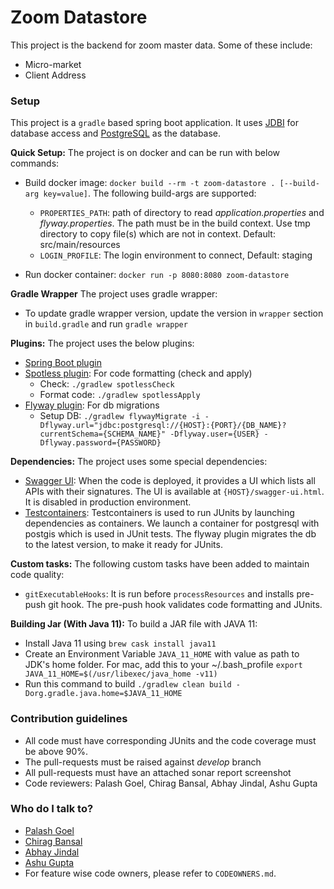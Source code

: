 # Zoom Datastore

This project is the backend for zoom master data. Some of these include:

* Micro-market
* Client Address

### Setup

This project is a `gradle` based spring boot application. It uses [JDBI](http://jdbi.org/) for database access and [PostgreSQL](https://www.postgresql.org/) as the database.

**Quick Setup:** The project is on docker and can be run with below commands:

* Build docker image: `docker build --rm -t zoom-datastore . [--build-arg key=value]`. The following build-args are supported:
    * `PROPERTIES_PATH`: path of directory to read *application.properties* and *flyway.properties*. The path must be in the build context. Use tmp directory to copy file(s) which are not in context. Default: src/main/resources
    * `LOGIN_PROFILE`: The login environment to connect, Default: staging
    
* Run docker container: `docker run -p 8080:8080 zoom-datastore` 

**Gradle Wrapper** The project uses gradle wrapper:

* To update gradle wrapper version, update the version in `wrapper` section in `build.gradle` and run `gradle wrapper`

**Plugins:** The project uses the below plugins:

* [Spring Boot plugin](https://docs.spring.io/spring-boot/docs/current/gradle-plugin/reference/html/)
* [Spotless plugin](https://github.com/diffplug/spotless/tree/master/plugin-gradle): For code formatting (check and apply)
    * Check: `./gradlew spotlessCheck`
    * Format code: `./gradlew spotlessApply`
* [Flyway plugin](https://flywaydb.org/documentation/gradle/): For db migrations
    * Setup DB: `./gradlew flywayMigrate -i -Dflyway.url="jdbc:postgresql://{HOST}:{PORT}/{DB_NAME}?currentSchema={SCHEMA_NAME}" -Dflyway.user={USER} -Dflyway.password={PASSWORD}`

**Dependencies:** The project uses some special dependencies:

* [Swagger UI](https://springfox.github.io/springfox/docs/current/#springfox-swagger-ui): When the code is deployed, it provides a UI which lists all APIs with their signatures. The UI is available at `{HOST}/swagger-ui.html`. It is disabled in production environment. 
* [Testcontainers](https://www.testcontainers.org/): Testcontainers is used to run JUnits by launching dependencies as containers. We launch a container for postgresql with postgis which is used in JUnit tests. The flyway plugin migrates the db to the latest version, to make it ready for JUnits.

**Custom tasks:** The following custom tasks have been added to maintain code quality:

* `gitExecutableHooks`: It is run before `processResources` and installs pre-push git hook. The pre-push hook validates code formatting and JUnits.

**Building Jar (With Java 11):** To build a JAR file with JAVA 11:

* Install Java 11 using `brew cask install java11`
* Create an Environment Variable `JAVA_11_HOME` with value as path to JDK's home folder. For mac, add this to your ~/.bash_profile `export JAVA_11_HOME=$(/usr/libexec/java_home -v11)`
* Run this command to build `./gradlew clean build -Dorg.gradle.java.home=$JAVA_11_HOME`

### Contribution guidelines

* All code must have corresponding JUnits and the code coverage must be above 90%.
* The pull-requests must be raised against *develop* branch
* All pull-requests must have an attached sonar report screenshot
* Code reviewers: Palash Goel, Chirag Bansal, Abhay Jindal, Ashu Gupta

### Who do I talk to?

* [Palash Goel](https://bitbucket.org/palashgoel7)
* [Chirag Bansal](https://bitbucket.org/chirag_rivigo)
* [Abhay Jindal](https://bitbucket.org/abhay_rivigo)
* [Ashu Gupta](https://bitbucket.org/ashu_rivigo)
* For feature wise code owners, please refer to `CODEOWNERS.md`.
